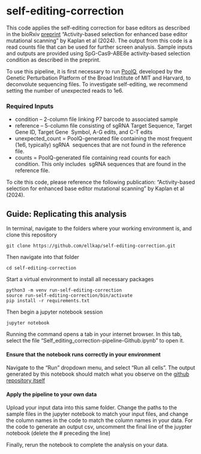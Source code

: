 # self-editing-correction

This code applies the self-editing correction for base editors as described in the bioRxiv [preprint](https://www.biorxiv.org/content/10.1101/2024.11.12.622254v1) “Activity-based selection for enhanced base editor mutational scanning” by Kaplan et al (2024). The output from this code is a read counts file that can be used for further screen analysis. Sample inputs and outputs are provided using SpG-Cas9-ABE8e activity-based selection condition as described in the preprint.

To use this pipeline, it is first necessary to run [PoolQ](https://portals.broadinstitute.org/gpp/public/software/poolq), developed by the Genetic Perturbation Platform of the Broad Institute of MIT and Harvard, to deconvolute sequencing files. To investigate self-editing, we recommend setting the number of unexpected reads to 1e6. 

### Required Inputs
- condition – 2-column file linking P7 barcode to associated sample 
- reference – 5-column file consisting of sgRNA Target Sequence, Target Gene ID, Target Gene 
Symbol, A-G edits, and C-T edits
- unexpected_count = PoolQ-generated file containing the most frequent (1e6, typically) sgRNA 
sequences that are not found in the reference file.
- counts = PoolQ-generated file containing read counts for each condition. This only includes 
sgRNA sequences that are found in the reference file.

To cite this code, please reference the following publication: “Activity-based selection for enhanced base editor mutational scanning” by Kaplan et al (2024).

## Guide: Replicating this analysis

In terminal, navigate to the folders where your working environment is, and clone this repository

```
git clone https://github.com/ellkap/self-editing-correction.git 
```

Then navigate into that folder

```
cd self-editing-correction
```

Start a virtual environment to install all necessary packages

```
python3 -m venv run-self-editing-correction
source run-self-editing-correction/bin/activate
pip install -r requirements.txt
```

Then begin a jupyter notebook session

```
jupyter notebook
```

Running the command opens a tab in your internet browser. In this tab, select the file “Self_editing_correction-pipeline-Github.ipynb” to open it. 

#### Ensure that the notebook runs correctly in your environment
Navigate to the “Run” dropdown menu, and select “Run all cells”. 
The output generated by this notebook should match what you observe on the [github repository itself](https://github.com/ellkap/self-editing-correction/blob/main/Self_editing_correction-pipeline-Github.ipynb) 

#### Apply the pipeline to your own data 
Upload your input data into this same folder. Change the paths to the sample files in the jupyter notebook to match your input files, and change the column names in the code to match the column names in your data. 
For the code to generate an output csv, uncomment the final line of the juypter notebook (delete the # preceding the line)

Finally, rerun the notebook to complete the analysis on your data. 

